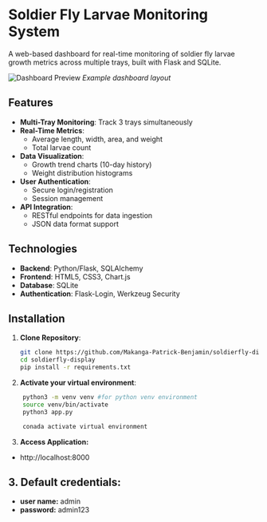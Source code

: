 # Soldier Fly Larvae Monitoring System

A web-based dashboard for real-time monitoring of soldier fly larvae growth metrics across multiple trays, built with Flask and SQLite.

![Dashboard Preview](https://via.placeholder.com/800x400.png?text=Dashboard+Preview) *Example dashboard layout*

## Features

- **Multi-Tray Monitoring**: Track 3 trays simultaneously
- **Real-Time Metrics**:
  - Average length, width, area, and weight
  - Total larvae count
- **Data Visualization**:
  - Growth trend charts (10-day history)
  - Weight distribution histograms
- **User Authentication**:
  - Secure login/registration
  - Session management
- **API Integration**:
  - RESTful endpoints for data ingestion
  - JSON data format support

## Technologies

- **Backend**: Python/Flask, SQLAlchemy
- **Frontend**: HTML5, CSS3, Chart.js
- **Database**: SQLite
- **Authentication**: Flask-Login, Werkzeug Security

## Installation

1. **Clone Repository**:
   ```bash
   git clone https://github.com/Makanga-Patrick-Benjamin/soldierfly-display.git
   cd soldierfly-display
   pip install -r requirements.txt

2. **Activate your virtual environment**:
```bash
    python3 -m venv venv #for python venv environment
    source venv/bin/activate
    python3 app.py 
```
```bash
    conada activate virtual environment
```
3. **Access Application:**
- http://localhost:8000

## 3. **Default credentials:**
- **user name:** admin
- **password:** admin123

